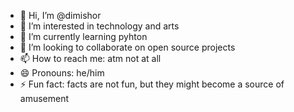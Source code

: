 - 👋 Hi, I’m @dimishor
- 👀 I’m interested in technology and arts
- 🌱 I’m currently learning pyhton
- 💞️ I’m looking to collaborate on open source projects
- 📫 How to reach me: atm not at all
- 😄 Pronouns: he/him
- ⚡ Fun fact: facts are not fun, but they might become a source of amusement
